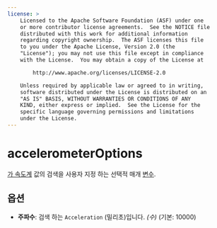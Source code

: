 ```yaml
---
license: >
    Licensed to the Apache Software Foundation (ASF) under one
    or more contributor license agreements.  See the NOTICE file
    distributed with this work for additional information
    regarding copyright ownership.  The ASF licenses this file
    to you under the Apache License, Version 2.0 (the
    "License"); you may not use this file except in compliance
    with the License.  You may obtain a copy of the License at

        http://www.apache.org/licenses/LICENSE-2.0

    Unless required by applicable law or agreed to in writing,
    software distributed under the License is distributed on an
    "AS IS" BASIS, WITHOUT WARRANTIES OR CONDITIONS OF ANY
    KIND, either express or implied.  See the License for the
    specific language governing permissions and limitations
    under the License.
---
```


# accelerometerOptions

<a href="../accelerometer.html">가 속도계</a> 값의 검색을 사용자 지정 하는 선택적 매개 <a href="../../../plugin_ref/spec.html">변수</a>.

## 옵션

*   **주파수**: 검색 하는 `Acceleration` (밀리초)입니다. *(수)* (기본: 10000)